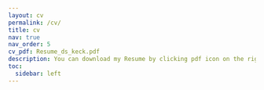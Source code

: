 ```yaml
---
layout: cv
permalink: /cv/
title: cv
nav: true
nav_order: 5
cv_pdf: Resume_ds_keck.pdf
description: You can download my Resume by clicking pdf icon on the right.
toc:
  sidebar: left
---
```

